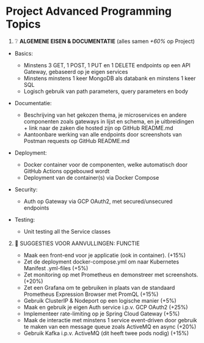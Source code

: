 # Project Advanced Programming Topics

1. ❔ **ALGEMENE EISEN & DOCUMENTATIE** (alles samen _+60%_ op Project)

- Basics:

  - Minstens 3 GET, 1 POST, 1 PUT en 1 DELETE endpoints op een API Gateway, gebaseerd op je eigen services
  - Minstens minstens 1 keer MongoDB als databank en minstens 1 keer SQL
  - Logisch gebruik van path parameters, query parameters en body

- Documentatie:

  - Beschrijving van het gekozen thema, je microservices en andere componenten zoals gateways in lijst en schema, en je uitbreidingen + link naar de zaken die hosted zijn op GitHub README.md
  - Aantoonbare werking van alle endpoints door screenshots van Postman requests op GitHub README.md

- Deployment:

  - Docker container voor de componenten, welke automatisch door GitHub Actions opgebouwd wordt
  - Deployment van de container(s) via Docker Compose

- Security:

  - Auth op Gateway via GCP OAuth2, met secured/unsecured endpoints

- Testing:
  - Unit testing all the Service classes

2. 🔧 SUGGESTIES VOOR AANVULLINGEN: FUNCTIE

   - Maak een front-end voor je applicatie (ook in container). (+15%)
   - Zet de deployment docker-compose.yml om naar Kubernetes Manifest .yml-files (+5%)
   - Zet monitoring op met Prometheus en demonstreer met screenshots. (+20%)
   - Zet een Grafana om te gebruiken in plaats van de standaard Prometheus Expression Browser met PromQL (+15%)
   - Gebruik ClusterIP & Nodeport op een logische manier (+5%)
   - Maak en gebruik je eigen Auth service i.p.v. GCP OAuth2 (+25%)
   - Implementeer rate-limiting op je Spring Cloud Gateway (+5%)
   - Maak de interactie met minstens 1 service event-driven door gebruik te maken van een message queue zoals ActiveMQ en async (+20%)
   - Gebruik Kafka i.p.v. ActiveMQ (dit heeft twee pods nodig) (+15%)
